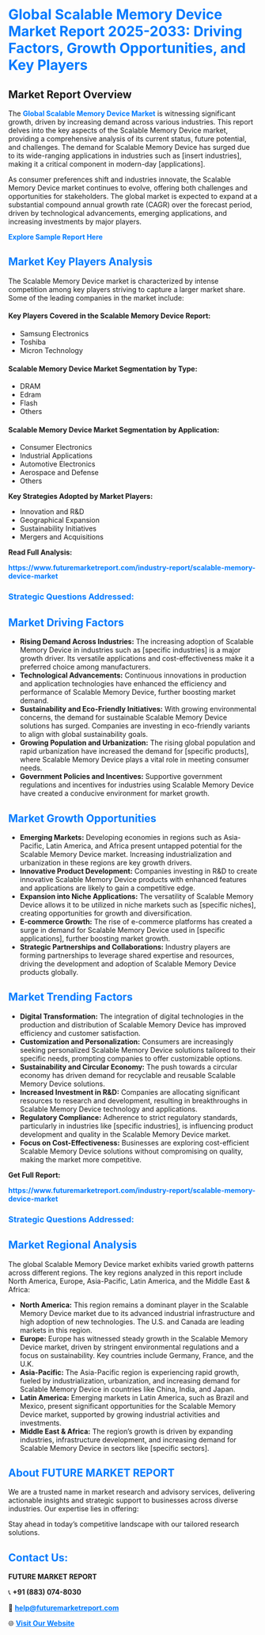 <h1 style="color: #007BFF;">Global Scalable Memory Device Market Report 2025-2033: Driving Factors, Growth Opportunities, and Key Players</h1>

<section id="overview">
<h2>Market Report Overview</h2>
<p>The <a href="https://www.futuremarketreport.com/industry-report/scalable-memory-device-market" style="color: #007BFF; text-decoration: none;"><strong>Global Scalable Memory Device Market</strong></a> is witnessing significant growth, driven by increasing demand across various industries. This report delves into the key aspects of the Scalable Memory Device market, providing a comprehensive analysis of its current status, future potential, and challenges. The demand for Scalable Memory Device has surged due to its wide-ranging applications in industries such as [insert industries], making it a critical component in modern-day [applications].</p>
<p>As consumer preferences shift and industries innovate, the Scalable Memory Device market continues to evolve, offering both challenges and opportunities for stakeholders. The global market is expected to expand at a substantial compound annual growth rate (CAGR) over the forecast period, driven by technological advancements, emerging applications, and increasing investments by major players.</p>
</section>

<section id="overview">
<p><a href="https://www.futuremarketreport.com/request-sample/reportId=75823" style="color: #007BFF; text-decoration: none;"><strong>Explore Sample Report Here</strong></a></p>
</section>

<section id="key-players">
<h2 style="color: #007BFF;">Market Key Players Analysis</h2>
<p>The Scalable Memory Device market is characterized by intense competition among key players striving to capture a larger market share. Some of the leading companies in the market include:</p>
<h4>Key Players Covered in the Scalable Memory Device Report:</h4>
<ul><li>Samsung Electronics</li><li>Toshiba</li><li>Micron Technology</li></ul>
<h4>Scalable Memory Device Market Segmentation by Type:</h4>
<ul><li>DRAM</li><li>Edram</li><li>Flash</li><li>Others</li></ul>

<h4>Scalable Memory Device Market Segmentation by Application:</h4>
<ul><li>Consumer Electronics</li><li>Industrial Applications</li><li>Automotive Electronics</li><li>Aerospace and Defense</li><li>Others</li></ul>
<p><strong>Key Strategies Adopted by Market Players:</strong></p>
<ul>
<li>Innovation and R&D</li>
<li>Geographical Expansion</li>
<li>Sustainability Initiatives</li>
<li>Mergers and Acquisitions</li>
</ul>
</section>

<section>
<p><strong>Read Full Analysis: </strong></p><a href="https://www.futuremarketreport.com/industry-report/scalable-memory-device-market" style="color: #007BFF; text-decoration: none;"><strong>https://www.futuremarketreport.com/industry-report/scalable-memory-device-market</strong></a>
<h3 style="color: #007BFF;">Strategic Questions Addressed:</h3>
</section>

<section id="driving-factors">
<h2 style="color: #007BFF;">Market Driving Factors</h2>
<ul>
<li><strong>Rising Demand Across Industries:</strong> The increasing adoption of Scalable Memory Device in industries such as [specific industries] is a major growth driver. Its versatile applications and cost-effectiveness make it a preferred choice among manufacturers.</li>
<li><strong>Technological Advancements:</strong> Continuous innovations in production and application technologies have enhanced the efficiency and performance of Scalable Memory Device, further boosting market demand.</li>
<li><strong>Sustainability and Eco-Friendly Initiatives:</strong> With growing environmental concerns, the demand for sustainable Scalable Memory Device solutions has surged. Companies are investing in eco-friendly variants to align with global sustainability goals.</li>
<li><strong>Growing Population and Urbanization:</strong> The rising global population and rapid urbanization have increased the demand for [specific products], where Scalable Memory Device plays a vital role in meeting consumer needs.</li>
<li><strong>Government Policies and Incentives:</strong> Supportive government regulations and incentives for industries using Scalable Memory Device have created a conducive environment for market growth.</li>
</ul>
</section>

<section id="growth-opportunities">
<h2 style="color: #007BFF;">Market Growth Opportunities</h2>
<ul>
<li><strong>Emerging Markets:</strong> Developing economies in regions such as Asia-Pacific, Latin America, and Africa present untapped potential for the Scalable Memory Device market. Increasing industrialization and urbanization in these regions are key growth drivers.</li>
<li><strong>Innovative Product Development:</strong> Companies investing in R&D to create innovative Scalable Memory Device products with enhanced features and applications are likely to gain a competitive edge.</li>
<li><strong>Expansion into Niche Applications:</strong> The versatility of Scalable Memory Device allows it to be utilized in niche markets such as [specific niches], creating opportunities for growth and diversification.</li>
<li><strong>E-commerce Growth:</strong> The rise of e-commerce platforms has created a surge in demand for Scalable Memory Device used in [specific applications], further boosting market growth.</li>
<li><strong>Strategic Partnerships and Collaborations:</strong> Industry players are forming partnerships to leverage shared expertise and resources, driving the development and adoption of Scalable Memory Device products globally.</li>
</ul>
</section>

<section id="trending-factors">
<h2 style="color: #007BFF;">Market Trending Factors</h2>
<ul>
<li><strong>Digital Transformation:</strong> The integration of digital technologies in the production and distribution of Scalable Memory Device has improved efficiency and customer satisfaction.</li>
<li><strong>Customization and Personalization:</strong> Consumers are increasingly seeking personalized Scalable Memory Device solutions tailored to their specific needs, prompting companies to offer customizable options.</li>
<li><strong>Sustainability and Circular Economy:</strong> The push towards a circular economy has driven demand for recyclable and reusable Scalable Memory Device solutions.</li>
<li><strong>Increased Investment in R&D:</strong> Companies are allocating significant resources to research and development, resulting in breakthroughs in Scalable Memory Device technology and applications.</li>
<li><strong>Regulatory Compliance:</strong> Adherence to strict regulatory standards, particularly in industries like [specific industries], is influencing product development and quality in the Scalable Memory Device market.</li>
<li><strong>Focus on Cost-Effectiveness:</strong> Businesses are exploring cost-efficient Scalable Memory Device solutions without compromising on quality, making the market more competitive.</li>
</ul>
</section>

<section>
<p><strong>Get Full Report: </strong></p><a href="https://www.futuremarketreport.com/industry-report/scalable-memory-device-market" style="color: #007BFF; text-decoration: none;"><strong>https://www.futuremarketreport.com/industry-report/scalable-memory-device-market</strong></a>
<h3 style="color: #007BFF;">Strategic Questions Addressed:</h3>
</section>


<section id="regional-analysis">
<h2 style="color: #007BFF;">Market Regional Analysis</h2>
<p>The global Scalable Memory Device market exhibits varied growth patterns across different regions. The key regions analyzed in this report include North America, Europe, Asia-Pacific, Latin America, and the Middle East & Africa:</p>
<ul>
<li><strong>North America:</strong> This region remains a dominant player in the Scalable Memory Device market due to its advanced industrial infrastructure and high adoption of new technologies. The U.S. and Canada are leading markets in this region.</li>
<li><strong>Europe:</strong> Europe has witnessed steady growth in the Scalable Memory Device market, driven by stringent environmental regulations and a focus on sustainability. Key countries include Germany, France, and the U.K.</li>
<li><strong>Asia-Pacific:</strong> The Asia-Pacific region is experiencing rapid growth, fueled by industrialization, urbanization, and increasing demand for Scalable Memory Device in countries like China, India, and Japan.</li>
<li><strong>Latin America:</strong> Emerging markets in Latin America, such as Brazil and Mexico, present significant opportunities for the Scalable Memory Device market, supported by growing industrial activities and investments.</li>
<li><strong>Middle East & Africa:</strong> The region’s growth is driven by expanding industries, infrastructure development, and increasing demand for Scalable Memory Device in sectors like [specific sectors].</li>
</ul>
</section>

<footer>
<h2 style="color: #007BFF;">About FUTURE MARKET REPORT</h2>
<p>We are a trusted name in market research and advisory services, delivering actionable insights and strategic support to businesses across diverse industries. Our expertise lies in offering:</p>

<p>Stay ahead in today’s competitive landscape with our tailored research solutions.</p>

<h2 style="color: #007BFF;">Contact Us:</h2>
<p><strong>FUTURE MARKET REPORT</strong></p>
<p>📞 <strong>+91 (883) 074-8030</strong></p>
<p>📧 <strong><a href="mailto:help@futuremarketreport.com" style="color: #007BFF;">help@futuremarketreport.com</a></strong></p>
<p>🌐 <strong><a href="https://www.futuremarketreport.com/" style="color: #007BFF;">Visit Our Website</a></strong></p>
</footer>